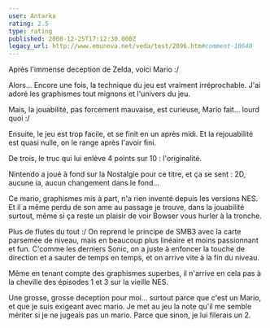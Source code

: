 ```yaml
---
user: Antarka
rating: 2.5
type: rating
published: 2008-12-25T17:12:30.000Z
legacy_url: http://www.emunova.net/veda/test/2096.htm#comment-10640
---
```

Après l'immense deception de Zelda, voici Mario :/

Alors... Encore une fois, la technique du jeu est vraiment irréprochable. J'ai adoré les graphismes tout mignons et l'univers du jeu.

Mais, la jouabilité, pas forcement mauvaise, est curieuse, Mario fait... lourd quoi :/

Ensuite, le jeu est trop facile, et se finit en un après midi. Et la rejouabilité est quasi nulle, on le range après l'avoir fini.

De trois, le truc qui lui enlève 4 points sur 10 : l'originalité.

Nintendo a joué à fond sur la Nostalgie pour ce titre, et ça se sent : 2D, aucune ia, aucun changement dans le fond... 

Ce mario, graphismes mis à part, n'a rien inventé depuis les versions NES. Et il a même perdu de son ame au passage je trouve, dans la jouabilité surtout, même si ça reste un plaisir de voir Bowser vous hurler à la tronche.

Plus de flutes du tout :/ On reprend le principe de SMB3 avec la carte parsemée de niveau, mais en beaucoup plus linéaire et moins passionnant et fun. C'comme les derniers Sonic, on a juste à enfoncer la touche de direction et a sauter de temps en temps, et on arrive vite à la fin du niveau.

Même en tenant compte des graphismes superbes, il n'arrive en cela pas à la cheville des épisodes 1 et 3 sur la vieille NES.

Une grosse, grosse deception pour moi... surtout parce que c'est un Mario, et que je suis exigeant avec mario. Je met au jeu la note qu'il me semble mériter si je ne jugeais pas un mario. Parce que sinon, je lui filerais un 2\.